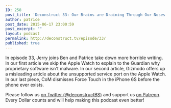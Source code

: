 ```yaml
---
ID: 258
post_title: 'Deconstruct 33: Our Brains are Draining Through Our Noses'
author: patrice
post_date: 2015-06-17 23:00:59
post_excerpt: ""
layout: podcast
permalink: http://deconstruct.tv/episode/33/
published: true
---
```

<p>In episode 33, Jerry joins Ben and Patrice take down more horrible writing.  In our first article we skip the Apple Watch to explain to the Guardian why proprietary software isn't malware.  In our second article, Gizmodo offers up a misleading article about the unsupported service port on the Apple Watch.  In our last piece, CoM dismisses Force Touch in the iPhone 6S before the phone ever exists.</p>
<p>Please follow us <a href="http://twitter.com/deconstructBS">on Twitter (@deconstructBS)</a> and support us <a href="http://patreon.com/deconstruct">on Patreon</a>. Every Dollar counts and will help making this podcast even better!
</p>

